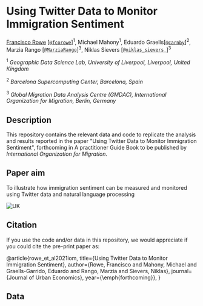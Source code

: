 # Using Twitter Data to Monitor Immigration Sentiment

[Francisco Rowe](http://www.franciscorowe.com) [[`@fcorowe`](http://twitter.com/fcorowe)]<sup>1</sup>, Michael Mahony<sup>1</sup>, Eduardo Graells[[`@carnby`](https://twitter.com/carnby)]<sup>2</sup>, Marzia Rango [[`@MarziaRango`](https://twitter.com/MarziaRango)]<sup>3</sup>, Niklas Sievers [[`@niklas_sievers
`](https://twitter.com/niklas_sievers)]<sup>3</sup>

<sup>1</sup> *Geographic Data Science Lab, University of Liverpool, Liverpool, United Kingdom*

<sup>2</sup> *Barcelona Supercomputing Center, Barcelona, Spain*

<sup>3</sup> *Global Migration Data Analysis Centre (GMDAC), International Organization for Migration, Berlin, Germany*

## Description

This repository contains the relevant data and code to replicate the analysis and results reported in the paper "Using Twitter Data to Monitor Immigration Sentiment", forthcoming in A practitioner Guide Book to be published by *International Organization for Migration*.

## Paper aim

To illustrate how immigration sentiment can be measured and monitored using Twitter data and natural language processing

![UK]()

## Citation

If you use the code and/or data in this repository, we would appreciate if you could cite the pre-print paper as:

@article{rowe_et_al2021iom,
  title={Using Twitter Data to Monitor Immigration Sentiment},
  author={Rowe, Francisco and 
          Mahony, Michael and 
          Graells-Garrido, Eduardo and
          Rango, Marzia and
          Sievers, Niklas},
  journal={Journal of Urban Economics},
  year={\emph{forthcoming}},
}

## Data

